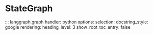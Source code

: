 # StateGraph


::: langgraph.graph
    handler: python
    options:
      selection:
        docstring_style: google
      rendering:
        heading_level: 3
      show_root_toc_entry: false